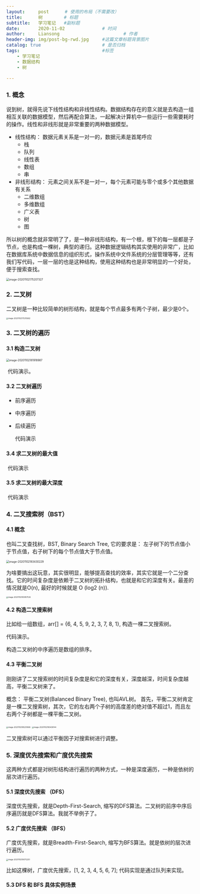 ```yaml
---
layout:     post      # 使用的布局（不需要改）
title:      树        # 标题
subtitle:   学习笔记   #副标题
date:       2020-11-02 				# 时间
author:     Liansong 						# 作者
header-img: img/post-bg-rwd.jpg 	#这篇文章标题背景图片
catalog: true 						# 是否归档
tags:								#标签
    - 学习笔记
    - 数据结构
    - 树 
    
---
```


### 1. 概念

说到树，就得先说下线性结构和非线性结构。数据结构存在的意义就是去构造一组相互关联的数据模型，然后再配合算法，一起解决计算机中一些运行一些需要耗时的操作。线性和非线形就是非常重要的两种数据模型。

- 线性结构：  数据元素关系是一对一的，数据元素是首尾呼应
  - 栈
  - 队列
  - 线性表
  - 数组
  - 串
- 非线形结构： 元素之间关系不是一对一，每个元素可能与零个或多个其他数据有关系
  - 二维数组
  - 多维数组
  - 广义表
  - 树
  - 图

所以树的概念就非常明了了，是一种非线形结构，有一个根，根下的每一层都是子节点，也是构成一棵树，典型的递归。这种数据逻辑结构其实使用的非常广，比如在数据库系统中数据信息的组织形式，操作系统中文件系统的分层管理等等，还有我们写代码，一层一层的也是这种结构，使用这种结构也是非常明显的一个好处，便于搜索查找。

<img src="https://tva1.sinaimg.cn/large/0081Kckwgy1gkaz6q0l3ij30gu0acmy9.jpg" alt="image-20201102175207327" style="zoom:50%;" />

### 2. 二叉树

​	二叉树是一种比较简单的树形结构，就是每个节点最多有两个子树，最少是0个。

<img src="https://tva1.sinaimg.cn/large/0081Kckwgy1gkaz7z71qxj30qq0o0gv5.jpg" alt="image-20201102175315662" style="zoom: 33%;" />

### 3. 二叉树的遍历

#### 3.1 构造二叉树

<img src="https://tva1.sinaimg.cn/large/0081Kckwgy1gkazytg7zoj30de0883zr.jpg" alt="image-20201102181918987" style="zoom:50%;" />

​		代码演示。

#### 3.2 二叉树遍历

- 前序遍历

- 中序遍历

- 后续遍历

  

  代码演示

#### 3.4 求二叉树的最大值

​		代码演示

#### 3.5 求二叉树的最大深度

​		代码演示

### 4. 二叉搜索树（BST）

#### 4.1 概念

也叫二叉查找树，BST, Binary Search Tree, 它的要求是： 左子树下的节点值小于节点值，右子树下的每个节点值大于节点值。

<img src="https://tva1.sinaimg.cn/large/0081Kckwgy1gkb0eqpk28j30cm0bqaao.jpg" alt="image-20201102183430229" style="zoom:50%;" />

为啥要搞出这玩意，其实很明显，能够提高查找的效率，其实它就是一个二分查找。它的时间复杂度是依赖于二叉树的拓扑结构，也就是和它的深度有关。最差的情况就是O(n), 最好的时候就是 O (log2 (n)).

<img src="https://tva1.sinaimg.cn/large/0081Kckwgy1gkb0kgpp5aj30co0f23z8.jpg" alt="image-20201102183957536" style="zoom: 33%;" />

#### 4.2 构造二叉搜索树

比如给一组数组，arr[] = {6, 4, 5, 9, 2, 3, 7, 8, 1}, 构造一棵二叉搜索树。

代码演示。

构造二叉树的中序遍历是数组的排序。

#### 4.3 平衡二叉树 

刚刚讲了二叉搜索树的时间复杂度是和它的深度有关，深度越深，时间复杂度越高，平衡二叉树来了。

概念： 平衡二叉树(Balanced Binary Tree), 也叫AVL树。 首先，平衡二叉树肯定是一棵二叉搜索树，其次，它的左右两个子树的高度差的绝对值不超过1，而且左右两个子树都是一棵平衡二叉树。

<img src="https://tva1.sinaimg.cn/large/0081Kckwgy1gkb0xs4hxxj30zc0eigno.jpg" alt="image-20201102185251668" style="zoom: 33%;" />

<img src="https://tva1.sinaimg.cn/large/0081Kckwgy1gkb0zkazqhj30s609i3zt.jpg" alt="image-20201102185438144" style="zoom:33%;" />



二叉搜索树可以通过平衡因子对搜索树进行调整。

### 5. 深度优先搜索和广度优先搜索

这两种方式都是对树形结构进行遍历的两种方式，一种是深度遍历，一种是依树的层次进行遍历。

#### 5.1 深度优先搜索 （DFS）

深度优先搜索，就是Depth-First-Search, 缩写的DFS算法。二叉树的前序中序后序遍历就是DFS算法。我就不举例子了。

#### 5.2 广度优先搜索 （BFS）

广度优先搜索，就是Breadth-First-Search, 缩写为BFS算法。就是依树的层次进行遍历。

<img src="https://tva1.sinaimg.cn/large/0081Kckwgy1gkb1ynnmlaj30my0dcact.jpg" alt="image-20201102190712251" style="zoom: 33%;" />

比如这棵树，广度优先搜索，[1, 2, 3, 4, 5, 6, 7]; 代码实现是通过队列来实现。

#### 5.3 DFS 和 BFS 具体实例场景





























